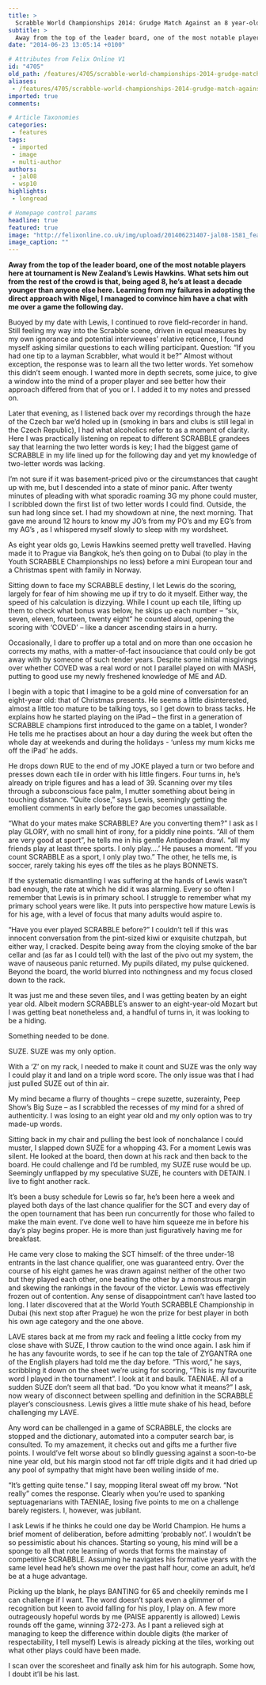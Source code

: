 ```yaml
---
title: >
  Scrabble World Championships 2014: Grudge Match Against an 8 year-old
subtitle: >
  Away from the top of the leader board, one of the most notable players here at tournament is New Zealand’s Lewis Hawkins.
date: "2014-06-23 13:05:14 +0100"

# Attributes from Felix Online V1
id: "4705"
old_path: /features/4705/scrabble-world-championships-2014-grudge-match-against-an-8-year-old
aliases:
 - /features/4705/scrabble-world-championships-2014-grudge-match-against-an-8-year-old
imported: true
comments:

# Article Taxonomies
categories:
 - features
tags:
 - imported
 - image
 - multi-author
authors:
 - jal08
 - wsp10
highlights:
 - longread

# Homepage control params
headline: true
featured: true
image: "http://felixonline.co.uk/img/upload/201406231407-jal08-1581_features_scrabble_lewis-copy.jpg"
image_caption: ""
---
```


__Away from the top of the leader board, one of the most notable players here at tournament is New Zealand’s Lewis Hawkins. What sets him out from the rest of the crowd is that, being aged 8, he’s at least a decade younger than anyone else here. Learning from my failures in adopting the direct approach with Nigel, I managed to convince him have a chat with me over a game the following day.__

Buoyed by my date with Lewis, I continued to rove field-recorder in hand. Still feeling my way into the Scrabble scene, driven in equal measures by my own ignorance and potential interviewees’ relative reticence, I found myself asking similar questions to each willing participant. Question: “If you had one tip to a layman Scrabbler, what would it be?” Almost without exception, the response was to learn all the two letter words. Yet somehow this didn’t seem enough. I wanted more in depth secrets, some juice, to give a window into the mind of a proper player and see better how their approach differed from that of you or I. I added it to my notes and pressed on.

Later that evening, as I listened back over my recordings through the haze of the Czech bar we’d holed up in (smoking in bars and clubs is still legal in the Czech Republic), I had what alcoholics refer to as a moment of clarity. Here I was practically listening on repeat to different SCRABBLE grandees say that learning the two letter words is key; I had the biggest game of SCRABBLE in my life lined up for the following day and yet my knowledge of two-letter words was lacking.

I’m not sure if it was basement-priced pivo or the circumstances that caught up with me, but I descended into a state of minor panic. After twenty minutes of pleading with what sporadic roaming 3G my phone could muster, I scribbled down the first list of two letter words I could find. Outside, the sun had long since set. I had my showdown at nine, the next morning. That gave me around 12 hours to know my JO’s from my PO’s and my EG’s from my AG’s , as I whispered myself slowly to sleep with my wordsheet.

As eight year olds go, Lewis Hawkins seemed pretty well travelled. Having made it to Prague via Bangkok, he’s then going on to Dubai (to play in the Youth SCRABBLE Championships no less) before a mini European tour and a Christmas spent with family in Norway.

Sitting down to face my SCRABBLE destiny, I let Lewis do the scoring, largely for fear of him showing me up if try to do it myself. Either way, the speed of his calculation is dizzying. While I count up each tile, lifting up them to check what bonus was below, he skips up each number – “six, seven, eleven, fourteen, twenty eight” he counted aloud, opening the scoring with ‘COVED’ – like a dancer ascending stairs in a hurry.

Occasionally, I dare to proffer up a total and on more than one occasion he corrects my maths, with a matter-of-fact insouciance that could only be got away with by someone of such tender years. Despite some initial misgivings over whether COVED was a real word or not I parallel played on with MASH, putting to good use my newly freshened knowledge of ME and AD.

I begin with a topic that I imagine to be a gold mine of conversation for an eight-year old: that of Christmas presents. He seems a little disinterested, almost a little too mature to be talking toys, so I get down to brass tacks. He explains how he started playing on the iPad – the first in a generation of SCRABBLE champions first introduced to the game on a tablet, I wonder? He tells me he practises about an hour a day during the week but often the whole day at weekends and during the holidays - ‘unless my mum kicks me off the iPad’ he adds.

He drops down RUE to the end of my JOKE played a turn or two before and presses down each tile in order with his little fingers. Four turns in, he’s already on triple figures and has a lead of 39. Scanning over my tiles through a subconscious face palm, I mutter something about being in touching distance. “Quite close,” says Lewis, seemingly getting the emollient comments in early before the gap becomes unassailable.

“What do your mates make SCRABBLE? Are you converting them?” I ask as I play GLORY, with no small hint of irony, for a piddly nine points. “All of them are very good at sport”, he tells me in his gentle Antipodean drawl. “all my friends play at least three sports. I only play….’ He pauses a moment. “If you count SCRABBLE as a sport, I only play two.” The other, he tells me, is soccer, rarely taking his eyes off the tiles as he plays BONNETS.

If the systematic dismantling I was suffering at the hands of Lewis wasn’t bad enough, the rate at which he did it was alarming. Every so often I remember that Lewis is in primary school. I struggle to remember what my primary school years were like. It puts into perspective how mature Lewis is for his age, with a level of focus that many adults would aspire to.

“Have you ever played SCRABBLE before?” I couldn’t tell if this was innocent conversation from the pint-sized kiwi or exquisite chutzpah, but either way, I cracked. Despite being away from the cloying smoke of the bar cellar and (as far as I could tell) with the last of the pivo out my system, the wave of nauseous panic returned. My pupils dilated, my pulse quickened. Beyond the board, the world blurred into nothingness and my focus closed down to the rack.

It was just me and these seven tiles, and I was getting beaten by an eight year old. Albeit modern SCRABBLE’s answer to an eight-year-old Mozart but I was getting beat nonetheless and, a handful of turns in, it was looking to be a hiding.

Something needed to be done.

SUZE. SUZE was my only option.

With a ‘Z’ on my rack, I needed to make it count and SUZE was the only way I could play it and land on a triple word score. The only issue was that I had just pulled SUZE out of thin air.

My mind became a flurry of thoughts – crepe suzette, suzerainty, Peep Show’s Big Suze – as I scrabbled the recesses of my mind for a shred of authenticity. I was losing to an eight year old and my only option was to try made-up words.

Sitting back in my chair and pulling the best look of nonchalance I could muster, I slapped down SUZE for a whopping 43. For a moment Lewis was silent. He looked at the board, then down at his rack and then back to the board. He could challenge and I’d be rumbled, my SUZE ruse would be up. Seemingly unflapped by my speculative SUZE, he counters with DETAIN. I live to fight another rack.

It’s been a busy schedule for Lewis so far, he’s been here a week and played both days of the last chance qualifier for the SCT and every day of the open tournament that has been run concurrently for those who failed to make the main event. I’ve done well to have him squeeze me in before his day’s play begins proper. He is more than just figuratively having me for breakfast.

He came very close to making the SCT himself: of the three under-18 entrants in the last chance qualifier, one was guaranteed entry. Over the course of his eight games he was drawn against neither of the other two but they played each other, one beating the other by a monstrous margin and skewing the rankings in the favour of the victor. Lewis was effectively frozen out of contention. Any sense of disappointment can’t have lasted too long. I later discovered that at the World Youth SCRABBLE Championship in Dubai (his next stop after Prague) he won the prize for best player in both his own age category and the one above.

LAVE stares back at me from my rack and feeling a little cocky from my close shave with SUZE, I throw caution to the wind once again. I ask him if he has any favourite words, to see if he can top the tale of ZYGANTRA one of the English players had told me the day before. “This word,” he says, scribbling it down on the sheet we’re using for scoring, “This is my favourite word I played in the tournament”. I look at it and baulk. TAENIAE. All of a sudden SUZE don’t seem all that bad. “Do you know what it means?” I ask, now weary of disconnect between spelling and definition in the SCRABBLE player’s consciousness. Lewis gives a little mute shake of his head, before challenging my LAVE.

Any word can be challenged in a game of SCRABBLE, the clocks are stopped and the dictionary, automated into a computer search bar, is consulted. To my amazement, it checks out and gifts me a further five points. I would’ve felt worse about so blindly guessing against a soon-to-be nine year old, but his margin stood not far off triple digits and it had dried up any pool of sympathy that might have been welling inside of me.

“It’s getting quite tense.” I say, mopping literal sweat off my brow. “Not really” comes the response. Clearly when you’re used to spanking septuagenarians with TAENIAE, losing five points to me on a challenge barely registers. I, however, was jubilant.

I ask Lewis if he thinks he could one day be World Champion. He hums a brief moment of deliberation, before admitting ‘probably not’. I wouldn’t be so pessimistic about his chances. Starting so young, his mind will be a sponge to all that rote learning of words that forms the mainstay of competitive SCRABBLE. Assuming he navigates his formative years with the same level head he’s shown me over the past half hour, come an adult, he’d be at a huge advantage.

Picking up the blank, he plays BANTING for 65 and cheekily reminds me I can challenge if I want. The word doesn’t spark even a glimmer of recognition but keen to avoid falling for his ploy, I play on. A few more outrageously hopeful words by me (PAISE apparently is allowed) Lewis rounds off the game, winning 372-273. As I pant a relieved sigh at managing to keep the difference within double digits (the marker of respectability, I tell myself) Lewis is already picking at the tiles, working out what other plays could have been made.

I scan over the scoresheet and finally ask him for his autograph. Some how, I doubt it’ll be his last.

